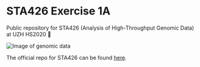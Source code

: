 # STA426 Exercise 1A

Public repository for STA426 (Analysis of High-Throughput Genomic Data) at UZH HS2020 :dna:

![Image of genomic data](https://cdn.technologynetworks.com/tn/images/thumbs/jpeg/640_360/new-file-type-aims-to-secure-genomic-data-310758.jpg)

The official repo for STA426 can be found [here](https://github.com/sta426hs2020/).

